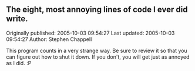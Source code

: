## The eight, most annoying lines of code I ever did write.

Originally published: 2005-10-03 09:54:27
Last updated: 2005-10-03 09:54:27
Author: Stephen Chappell

This program counts in a very strange way. Be sure to review it so that you can figure out how to shut it down. If you don't, you will get just as annoyed as I did. :P